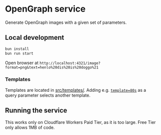 # OpenGraph service

Generate OpenGraph images with a given set of parameters.

## Local development

```bash
bun install
bun run start
```

Open browser at `http://localhost:4321/image?format=png&text=henlo%20dis%20is%20doggo%21`

### Templates

Templates are located in [src/templates/](src/templates/).
Adding e.g. [`template=80s`](http://localhost:4321/image?format=png&text=henlo%20dis%20is%20doggo%21&template=80s) as a query parameter selects another template.

## Running the service

This works only on Cloudflare Workers Paid Tier, as it is too large. Free Tier only allows 1MB of code.
